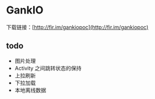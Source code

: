 # GankIO

下载链接：[http://fir.im/gankiopoc](http://fir.im/gankiopoc)

## todo
* 图片处理
* Activity 之间跳转状态的保持
* 上拉刷新
* 下拉加载
* 本地离线数据
